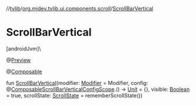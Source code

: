//[tvlib](../../index.md)/[org.mjdev.tvlib.ui.components.scroll](index.md)/[ScrollBarVertical](-scroll-bar-vertical.md)

# ScrollBarVertical

[androidJvm]\

@[Preview](https://developer.android.com/reference/kotlin/androidx/compose/ui/tooling/preview/Preview.html)

@[Composable](https://developer.android.com/reference/kotlin/androidx/compose/runtime/Composable.html)

fun [ScrollBarVertical](-scroll-bar-vertical.md)(modifier: [Modifier](https://developer.android.com/reference/kotlin/androidx/compose/ui/Modifier.html) = Modifier, config: @[Composable](https://developer.android.com/reference/kotlin/androidx/compose/runtime/Composable.html)[ScrollBarVerticalConfigScope](-scroll-bar-vertical-config-scope/index.md).() -&gt; [Unit](https://kotlinlang.org/api/latest/jvm/stdlib/kotlin/-unit/index.html) = {}, visible: [Boolean](https://kotlinlang.org/api/latest/jvm/stdlib/kotlin/-boolean/index.html) = true, scrollState: [ScrollState](https://developer.android.com/reference/kotlin/androidx/compose/foundation/ScrollState.html) = rememberScrollState())
